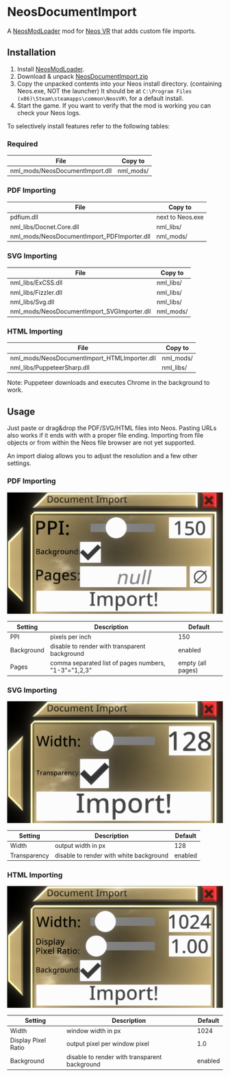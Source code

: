 # NeosDocumentImport

A [NeosModLoader](https://github.com/zkxs/NeosModLoader) mod for [Neos VR](https://neos.com/) that adds custom file imports.

## Installation
1. Install [NeosModLoader](https://github.com/zkxs/NeosModLoader).
2. Download & unpack [NeosDocumentImport.zip](https://github.com/GithubUsername/RepoName/releases/latest/download/NeosDocumentImport.zip)
3. Copy the unpacked contents into your Neos install directory. (containing Neos.exe, NOT the launcher)
It should be at `C:\Program Files (x86)\Steam\steamapps\common\NeosVR\` for a default install.
4. Start the game. If you want to verify that the mod is working you can check your Neos logs.

To selectively install features refer to the following tables:

### Required
|File|Copy to|
|----|-------|
|nml_mods/NeosDocumentImport.dll|nml_mods/|

### PDF Importing
|File|Copy to|
|----|-------|
|pdfium.dll|next to Neos.exe|
|nml_libs/Docnet.Core.dll|nml_libs/|
|nml_mods/NeosDocumentImport_PDFImporter.dll|nml_mods/|

### SVG Importing
|File|Copy to|
|----|-------|
|nml_libs/ExCSS.dll|nml_libs/|
|nml_libs/Fizzler.dll|nml_libs/|
|nml_libs/Svg.dll|nml_libs/|
|nml_mods/NeosDocumentImport_SVGImporter.dll|nml_mods/|

### HTML Importing
|File|Copy to|
|----|-------|
|nml_mods/NeosDocumentImport_HTMLImporter.dll|nml_mods/|
|nml_libs/PuppeteerSharp.dll|nml_libs/|
Note: Puppeteer downloads and executes Chrome in the background to work.

## Usage
Just paste or drag&drop the PDF/SVG/HTML files into Neos.
Pasting URLs also works if it ends with with a proper file ending.
Importing from file objects or from within the Neos file browser are not yet supported.

An import dialog allows you to adjust the resolution and a few other settings.

### PDF Importing
![PDF import dialog](pictures/config_pdf.jpg)

|Setting|Description|Default|
|---|---|---|
|PPI|pixels per inch|150|
|Background|disable to render with transparent background|enabled|
|Pages|comma separated list of pages numbers, "1-3"="1,2,3"|empty (all pages)|

### SVG Importing
![SVG import dialog](pictures/config_svg.jpg)

|Setting|Description|Default|
|---|---|---|
|Width|output width in px|128|
|Transparency|disable to render with white background|enabled|

### HTML Importing
![HTML import dialog](pictures/config_html.jpg)

|Setting|Description|Default|
|---|---|---|
|Width|window width in px|1024|
|Display Pixel Ratio|output pixel per window pixel|1.0|
|Background|disable to render with transparent background|enabled|


